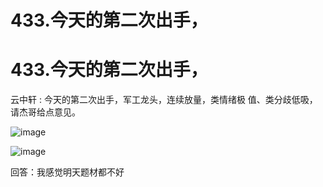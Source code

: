 # 433.今天的第二次出手，

# 433.今天的第二次出手，

云中轩 : 今天的第二次出手，军工龙头，连续放量，类情绪极 值、类分歧低吸，请杰哥给点意见。

![image](img/Image_137.png)

![image](img/Image_138.png)

回答：我感觉明天题材都不好